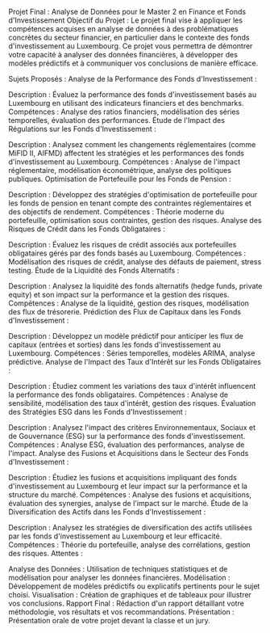 Projet Final : Analyse de Données pour le Master 2 en Finance et Fonds d'Investissement
Objectif du Projet :
Le projet final vise à appliquer les compétences acquises en analyse de données à des problématiques concrètes du secteur financier, en particulier dans le contexte des fonds d'investissement au Luxembourg. Ce projet vous permettra de démontrer votre capacité à analyser des données financières, à développer des modèles prédictifs et à communiquer vos conclusions de manière efficace.

Sujets Proposés :
Analyse de la Performance des Fonds d'Investissement :

Description : Évaluez la performance des fonds d'investissement basés au Luxembourg en utilisant des indicateurs financiers et des benchmarks.
Compétences : Analyse des ratios financiers, modélisation des séries temporelles, évaluation des performances.
Étude de l'Impact des Régulations sur les Fonds d'Investissement :

Description : Analysez comment les changements réglementaires (comme MiFID II, AIFMD) affectent les stratégies et les performances des fonds d'investissement au Luxembourg.
Compétences : Analyse de l'impact réglementaire, modélisation économétrique, analyse des politiques publiques.
Optimisation de Portefeuille pour les Fonds de Pension :

Description : Développez des stratégies d'optimisation de portefeuille pour les fonds de pension en tenant compte des contraintes réglementaires et des objectifs de rendement.
Compétences : Théorie moderne du portefeuille, optimisation sous contraintes, gestion des risques.
Analyse des Risques de Crédit dans les Fonds Obligataires :

Description : Évaluez les risques de crédit associés aux portefeuilles obligataires gérés par des fonds basés au Luxembourg.
Compétences : Modélisation des risques de crédit, analyse des défauts de paiement, stress testing.
Étude de la Liquidité des Fonds Alternatifs :

Description : Analysez la liquidité des fonds alternatifs (hedge funds, private equity) et son impact sur la performance et la gestion des risques.
Compétences : Analyse de la liquidité, gestion des risques, modélisation des flux de trésorerie.
Prédiction des Flux de Capitaux dans les Fonds d'Investissement :

Description : Développez un modèle prédictif pour anticiper les flux de capitaux (entrées et sorties) dans les fonds d'investissement au Luxembourg.
Compétences : Séries temporelles, modèles ARIMA, analyse prédictive.
Analyse de l'Impact des Taux d'Intérêt sur les Fonds Obligataires :

Description : Étudiez comment les variations des taux d'intérêt influencent la performance des fonds obligataires.
Compétences : Analyse de sensibilité, modélisation des taux d'intérêt, gestion des risques.
Évaluation des Stratégies ESG dans les Fonds d'Investissement :

Description : Analysez l'impact des critères Environnementaux, Sociaux et de Gouvernance (ESG) sur la performance des fonds d'investissement.
Compétences : Analyse ESG, évaluation des performances, analyse de l'impact.
Analyse des Fusions et Acquisitions dans le Secteur des Fonds d'Investissement :

Description : Étudiez les fusions et acquisitions impliquant des fonds d'investissement au Luxembourg et leur impact sur la performance et la structure du marché.
Compétences : Analyse des fusions et acquisitions, évaluation des synergies, analyse de l'impact sur le marché.
Étude de la Diversification des Actifs dans les Fonds d'Investissement :

Description : Analysez les stratégies de diversification des actifs utilisées par les fonds d'investissement au Luxembourg et leur efficacité.
Compétences : Théorie du portefeuille, analyse des corrélations, gestion des risques.
Attentes :

Analyse des Données : Utilisation de techniques statistiques et de modélisation pour analyser les données financières.
Modélisation : Développement de modèles prédictifs ou explicatifs pertinents pour le sujet choisi.
Visualisation : Création de graphiques et de tableaux pour illustrer vos conclusions.
Rapport Final : Rédaction d'un rapport détaillant votre méthodologie, vos résultats et vos recommandations.
Présentation : Présentation orale de votre projet devant la classe et un jury.


